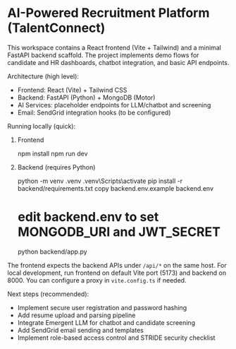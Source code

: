 # AI-Powered Recruitment Platform (TalentConnect)

This workspace contains a React frontend (Vite + Tailwind) and a minimal FastAPI backend scaffold. The project implements demo flows for candidate and HR dashboards, chatbot integration, and basic API endpoints.

Architecture (high level):

- Frontend: React (Vite) + Tailwind CSS
- Backend: FastAPI (Python) + MongoDB (Motor)
- AI Services: placeholder endpoints for LLM/chatbot and screening
- Email: SendGrid integration hooks (to be configured)

Running locally (quick):

1. Frontend

   npm install
   npm run dev

2. Backend (requires Python)

   python -m venv .venv
   .venv\Scripts\activate
   pip install -r backend/requirements.txt
   copy backend\.env.example backend\.env
   # edit backend\.env to set MONGODB_URI and JWT_SECRET
   python backend/app.py

The frontend expects the backend APIs under `/api/*` on the same host. For local development, run frontend on default Vite port (5173) and backend on 8000. You can configure a proxy in `vite.config.ts` if needed.

Next steps (recommended):

- Implement secure user registration and password hashing
- Add resume upload and parsing pipeline
- Integrate Emergent LLM for chatbot and candidate screening
- Add SendGrid email sending and templates
- Implement role-based access control and STRIDE security checklist
